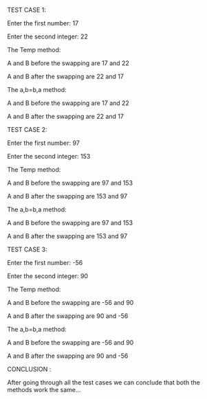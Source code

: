 TEST CASE 1:

Enter the first number: 17

Enter the second integer: 22

The Temp method: 

A and B before the swapping are 17 and 22

A and B after the swapping are 22 and 17

The a,b=b,a method: 

A and B before the swapping are 17 and 22

A and B after the swapping are 22 and 17

TEST CASE 2:

Enter the first number: 97

Enter the second integer: 153

The Temp method: 

A and B before the swapping are 97 and 153

A and B after the swapping are 153 and 97

The a,b=b,a method: 

A and B before the swapping are 97 and 153

A and B after the swapping are 153 and 97

TEST CASE 3:

Enter the first number: -56

Enter the second integer: 90

The Temp method: 

A and B before the swapping are -56 and 90

A and B after the swapping are 90 and -56

The a,b=b,a method: 

A and B before the swapping are -56 and 90

A and B after the swapping are 90 and -56



CONCLUSION :

After going through all the test cases we can conclude that both the methods work the same...